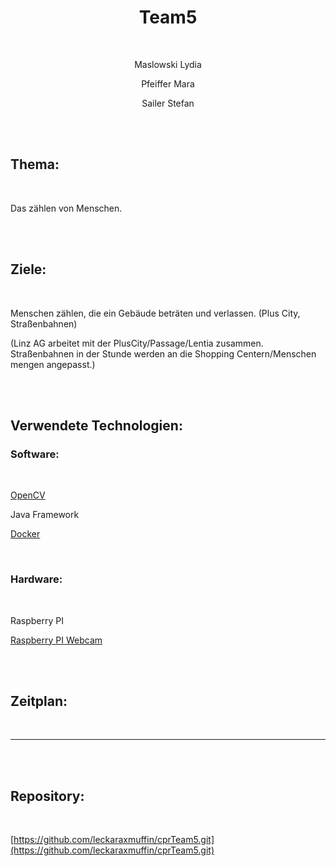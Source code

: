 <center>
  
# Team5

<br>

Maslowski Lydia

Pfeiffer Mara

Sailer Stefan

</center>

<br>

<br>

## Thema:

<br>

Das zählen von Menschen.

<br>

<br>

## Ziele:

<br>

Menschen zählen, die ein Gebäude beträten und verlassen. (Plus City, Straßenbahnen)

(Linz AG arbeitet mit der PlusCity/Passage/Lentia zusammen. Straßenbahnen in der Stunde werden an die Shopping Centern/Menschen mengen angepasst.)

<br>

<br>

## Verwendete Technologien:

### Software:

<br>

[OpenCV](https://opencv.org/)

Java Framework

[Docker](www.docker.com)

<br>

### Hardware:

<br>

Raspberry PI

[Raspberry PI Webcam](https://at.rs-online.com/web/p/raspberry-pi-kameras/9132664/)

<br>

<br>

## Zeitplan:

<br>

-----

<br>

<br>

## Repository:

<br>

[https://github.com/leckaraxmuffin/cprTeam5.git](https://github.com/leckaraxmuffin/cprTeam5.git)

<br>

<br>
